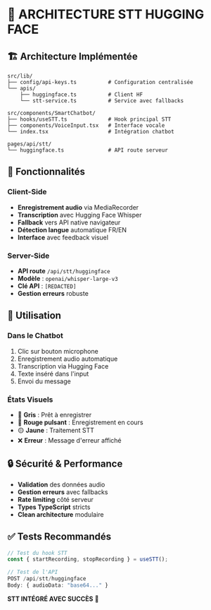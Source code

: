# 🎤 ARCHITECTURE STT HUGGING FACE

## 🏗️ Architecture Implémentée

```
src/lib/
├── config/api-keys.ts          # Configuration centralisée
└── apis/
    ├── huggingface.ts          # Client HF
    └── stt-service.ts          # Service avec fallbacks

src/components/SmartChatbot/
├── hooks/useSTT.ts             # Hook principal STT
├── components/VoiceInput.tsx   # Interface vocale
└── index.tsx                   # Intégration chatbot

pages/api/stt/
└── huggingface.ts              # API route serveur
```

## 🔧 Fonctionnalités

### Client-Side
- **Enregistrement audio** via MediaRecorder
- **Transcription** avec Hugging Face Whisper
- **Fallback** vers API native navigateur
- **Détection langue** automatique FR/EN
- **Interface** avec feedback visuel

### Server-Side
- **API route** `/api/stt/huggingface`
- **Modèle** : `openai/whisper-large-v3`
- **Clé API** : `[REDACTED]`
- **Gestion erreurs** robuste

## 🎯 Utilisation

### Dans le Chatbot
1. Clic sur bouton microphone
2. Enregistrement audio automatique
3. Transcription via Hugging Face
4. Texte inséré dans l'input
5. Envoi du message

### États Visuels
- 🎤 **Gris** : Prêt à enregistrer
- 🔴 **Rouge pulsant** : Enregistrement en cours
- 🟡 **Jaune** : Traitement STT
- ❌ **Erreur** : Message d'erreur affiché

## 🔒 Sécurité & Performance

- **Validation** des données audio
- **Gestion erreurs** avec fallbacks
- **Rate limiting** côté serveur
- **Types TypeScript** stricts
- **Clean architecture** modulaire

## ✅ Tests Recommandés

```typescript
// Test du hook STT
const { startRecording, stopRecording } = useSTT();

// Test de l'API
POST /api/stt/huggingface
Body: { audioData: "base64..." }
```

**STT INTÉGRÉ AVEC SUCCÈS** 🚀